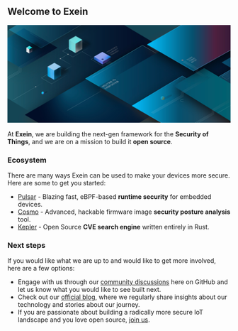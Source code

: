 ## Welcome to Exein 

![Fleet of Exein devices](/images/github-cover-3.0.jpg)

At **Exein**, we are building the next-gen framework for the **Security of Things**, and we are on a mission to build it **open source**.

### Ecosystem

There are many ways Exein can be used to make your devices more secure. Here are some to get you started:

- [Pulsar](https://github.com/Exein-io/pulsar) - Blazing fast, eBPF-based **runtime security** for embedded devices.
- [Cosmo](https://github.com/Exein-io/cosmo-cli) - Advanced, hackable firmware image **security posture analysis** tool.
- [Kepler](https://github.com/Exein-io/kepler) - Open Source **CVE search engine** written entirely in Rust.

### Next steps

If you would like what we are up to and would like to get more involved, here are a few options:

- Engage with us through our [community discussions](https://github.com/Exein-io/community/discussions) here on GitHub and let us know what you would like to see built next. 
- Check out our [official blog](https://blog.exein.io), where we regularly share insights about our technology and stories about our journey.
- If you are passionate about building a radically more secure IoT landscape and you love open source, [join us](https://linkedin.com/company/exein).
